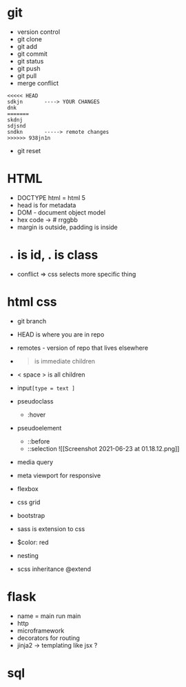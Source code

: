 # git
- version control
- git clone
- git add
- git commit
- git status
- git push 
- git pull
- merge conflict
```
<<<<< HEAD
sdkjn       ----> YOUR CHANGES
dnk
=======
skdnj
sdjsnd
sndkn       -----> remote changes
>>>>>> 938jn1n
```

- git reset

# HTML 
- DOCTYPE html = html 5
- head is for metadata
- DOM - document object model
- hex code -> # rrggbb
- margin is outside, padding is inside
- # is id, . is class
- conflict => css selects more specific thing

# html css
- git branch
- HEAD is where you are in repo
- remotes - version of repo that lives elsewhere
- > is immediate children
- < space > is all children
- input`[type = text ]`
- pseudoclass
	- :hover
- pseudoelement
	- ::before
	- ::selection
![[Screenshot 2021-06-23 at 01.18.12.png]]

- media query
- meta viewport for responsive
- flexbox
- css grid
- bootstrap
- sass is extension to css
- $color: red
- nesting 
- scss inheritance @extend

# flask
- name = main run main
- http
- microframework
- decorators for routing
- jinja2 -> templating like jsx ?

# sql